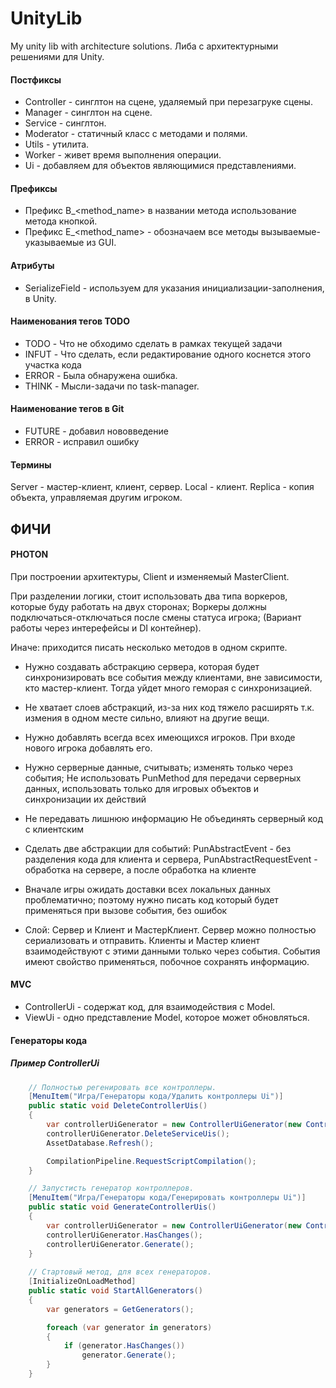 # UnityLib
My unity lib with architecture solutions. 
Либа с архитектурными решениями для Unity. 


#### Постфиксы
- Controller - синглтон на сцене, удаляемый при перезагруке сцены.
- Manager - синглтон на сцене.
- Service - синглтон.
- Moderator - статичный класс с методами и полями.
- Utils - утилита.
- Worker - живет время выполнения операции.
- Ui - добавляем для объектов являющимися представлениями.

#### Префиксы
- Префикс B_<method_name> в названии метода использование метода кнопкой.
- Префикс E_<method_name> - обозначаем все методы вызываемые-указываемые из GUI.

#### Атрибуты
- SerializeField - используем для указания инициализации-заполнения, в Unity.

#### Наименования тегов TODO
* TODO - Что не обходимо сделать в рамках текущей задачи
* INFUT - Что сделать, если редактирование одного коснется этого участка кода
* ERROR - Была обнаружена ошибка.
* THINK - Мысли-задачи по task-manager.

#### Наименование тегов в Git
- FUTURE - добавил нововведение
- ERROR - исправил ошибку

#### Термины
Server - мастер-клиент, клиент, сервер.
Local - клиент.
Replica - копия объекта, управляемая другим игроком.

## ФИЧИ

#### PHOTON
При построении архитектуры, Client и изменяемый MasterClient.

При разделении логики, стоит использовать два типа воркеров, которые буду работать на двух сторонах;
Воркеры должны подключаться-отключаться после смены статуса игрока;
(Вариант работы через интерефейсы и DI контейнер).

Иначе: приходится писать несколько методов в одном скрипте.

* Нужно создавать абстракцию сервера, которая будет синхронизировать все события между клиентами,
вне зависимости, кто мастер-клиент. Тогда уйдет много геморая с синхронизацией.

* Не хватает слоев абстракций, из-за них код тяжело расширять т.к. измения в одном месте сильно, влияют на другие вещи.

* Нужно добавлять всегда всех имеющихся игроков.
  При входе нового игрока добавлять его. 

* Нужно серверные данные, считывать;
  изменять только через события;
  Не использовать PunMethod для передачи серверных данных, использовать только для игровых объектов и синхронизации их действий 

* Не передавать лишнюю информацию
  Не объединять серверный код с клиентским 

* Сделать две абстракции для событий: PunAbstractEvent - без разделения кода для клиента и сервера, 
  PunAbstractRequestEvent - обработка на сервере, а после обработка на клиенте 
* Вначале игры ожидать доставки всех локальных данных проблематично; поэтому нужно 
  писать код который будет применяться при вызове события, без ошибок

* Слой: Сервер и Клиент и МастерКлиент.
  Сервер можно полностью сериализовать и отправить.
  Клиенты и Мастер клиент взаимодействуют с этими данными только через события.
  События имеют свойство применяться, побочное сохранять информацию.

#### MVC
+ ControllerUi - содержат код, для взаимодействия с Model.
+ ViewUi - одно представление Model, которое может обновляться.

#### Генераторы кода

##### Пример ControllerUi

``` C#
    // Полностью регенировать все контроллеры.
    [MenuItem("Игра/Генераторы кода/Удалить контроллеры Ui")]
    public static void DeleteControllerUis()
    {
        var controllerUiGenerator = new ControllerUiGenerator(new ControllerUiData());
        controllerUiGenerator.DeleteServiceUis();
        AssetDatabase.Refresh();

        CompilationPipeline.RequestScriptCompilation();
    }

    // Запустисть генератор контроллеров.
    [MenuItem("Игра/Генераторы кода/Генерировать контроллеры Ui")]
    public static void GenerateControllerUis()
    {
        var controllerUiGenerator = new ControllerUiGenerator(new ControllerUiData());
        controllerUiGenerator.HasChanges();
        controllerUiGenerator.Generate();
    }
    
    // Стартовый метод, для всех генераторов.
    [InitializeOnLoadMethod]
    public static void StartAllGenerators()
    {
        var generators = GetGenerators();

        foreach (var generator in generators)
        {
            if (generator.HasChanges())
                generator.Generate();
        }
    }
```

